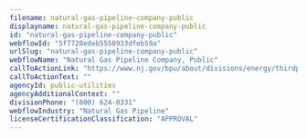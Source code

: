 ```yaml
---
filename: natural-gas-pipeline-company-public
displayname: natural-gas-pipeline-company-public
id: "natural-gas-pipeline-company-public"
webflowId: "5f7728edeb5558933dfeb59a"
urlSlug: "natural-gas-pipeline-company-public"
webflowName: "Natural Gas Pipeline Company, Public"
callToActionLink: "https://www.nj.gov/bpu/about/divisions/energy/thirdparty.html"
callToActionText: ""
agencyId: public-utilities
agencyAdditionalContext: ""
divisionPhone: "(800) 624-0331"
webflowIndustry: "Natural Gas Pipeline"
licenseCertificationClassification: "APPROVAL"
---
```

